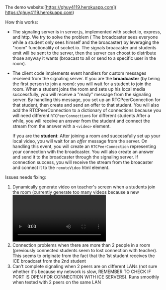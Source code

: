 The demo website:[https://qhuy4119.herokuapp.com]( https://qhuy4119.herokuapp.com)

How this works:

- The signaling server is in server.js, implemented with socket.io, express, and http. We try to solve the problem ( The broadcaster sees everyone while  a student only sees himself and the broacaster) by leveraging the "room" functionality of socket.io. The signals broacaster and students emit will be sent to the server, then the server  can choost to distribute those anyway it wants (broacast to all or send to a specific user in the room). 

- The client code implements event handlers for custom messages received from the signaling server.
    If you are the **broadcaster** (by being the first person to join a room): you will wait for a student to join the room. When a student joins the room and sets up his local media successfully, you will receive a "ready" message from the signaling server. By handling this message, you set up an RTCPeerConnection for that student, then create and send an offer to that student. You will also add the RTCPeerConnection to a dictionary of connections because you will need different `RTCPeerConnection`s for different students  After a while, you will receive an answer from the student and connect the stream from the answer with a `<video>` element.
    
    If you are the **student**: After joining a room and successfully set up your local video, you will wait for an *offer* message from the server. On handling this event, you will create an `RTCPeerConnection` representing your connection with the broadcaster. You will also create an answer and send it to the broadcaster through the signaling server.  If connection success, you will receive the stream from the broacaster and connect it to the `remoteVideo` html element. 


Issues needs fixing: 
1. Dynamically generate video on teacher's screen when a students join the room (currently generate too many videos because a new <video> element is created each time a track event is fired, and ontrack is fired twice, one for audio, one for video)
2. Connection problems when there are more than 2 people in a room (previously connected students seem to lost connection with teacher). This seems to originate from the fact that the 1st student receives the ICE broadcast from the 2nd student
3. Can't complete signaling when 2 peers are on different LANs (not sure whether it's because my network is slow, REMEMBER TO CHECK IF PORT IS OPEN FOR CONNECTION WITH ICE SERVERS). Runs smoothly when tested with 2 peers on the same LAN

